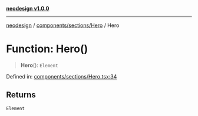 [**neodesign v1.0.0**](../../../../README.md)

***

[neodesign](../../../../modules.md) / [components/sections/Hero](../README.md) / Hero

# Function: Hero()

> **Hero**(): `Element`

Defined in: [components/sections/Hero.tsx:34](https://github.com/mladjom/neodesign/blob/12ebc446849a001345c104056aef95c6372b148e/components/sections/Hero.tsx#L34)

## Returns

`Element`
